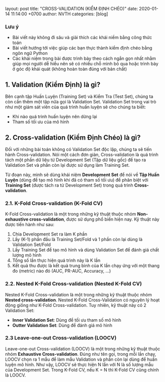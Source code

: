 layout: post
title:  "CROSS-VALIDATION (KIỂM ĐỊNH CHÉO)"
date:   2020-01-14 11:14:00 +0700
author: NVTH
categories: [blog]

### Lưu ý
- Bài viết này không đi sâu và giải thích các khái niềm bằng công thức toán
- Bài viết hướng tới việc giúp các bạn thực thành kiểm định chéo bằng ngôn ngữ Python
- Các khái niệm trong bài được trình bày theo cách ngắn gọn nhất nhằm giúp mọi người dễ hiểu nên sẽ có nhiều chỗ mình bỏ qua hoặc trình bày ở góc độ khái quát (không hoàn toàn đúng với bản chất)

## 1. Validation (Kiểm Định) là gì?
Bên cạnh tập Huấn Luyện (Training Set) và Kiểm Tra (Test Set), chúng ta còn cần thêm một tập nữa gọi là Validation Set. Validation Set trong vai trò như một giám sát viên của quá trình huấn luyện sẽ cho chúng ta biết:
- Khi nào quá trình huấn luyện nên dừng lại
- Tham số tối ưu của mô hình

## 2. Cross-validation (Kiểm Định Chéo) là gì?
Đối với những bài toán không có Validation Set độc lập, chúng ta sẽ tiến hành Cross-validation. Nói một cách đơn giản, Cross-validation là quá trình tách một phần dữ liệu từ Development Set (Tập dữ liệu gốc) để tạo ra Validation Set và phần còn lại được sử dụng làm Training Set.

Từ đoạn này, mình sẽ dùng khái niệm **Development Set** để nói về **Tập Huấn Luyện** (dùng để tạo mô hình khi đã có tham số tối ưu) để phân biệt với **Training Set** (được tách ra từ Development Set) trong quá trình **Cross-validation**.

### 2.1. K-Fold Cross-validation (K-Fold CV)
K-Fold Cross-validation là một trong những kỹ thuật thuộc nhóm **Non-exhaustive cross-validation**, được sử dụng phổ biến hiện nay. Kỹ thuật này được tiến hành như sau:
1. Chia Development Set ra làm K phần
2. Lấy (K-1) phần đầu là Training Set/Fold và 1 phần còn lại dùng là Validation Set/Fold
3. Lấy Training Set để tạo mô hình và dùng Validation Set để đánh giá chất lượng mô hình
4. Tổng số lần thực hiện quá trình này là K lần
5. Kết quả thu được là kết quả trung bình của K lần chạy ứng với một thang đo (metric) nào đó (AUC, PR-AUC, Accuracy, ...)

### 2.2. Nested K-Fold Cross-validation (Nested K-Fold CV)
Nested K-Fold Cross-validation là một trong những kỹ thuật thuộc nhóm **Nested cross-validation**. Nested K-Fold Cross-Validation có nguyên lý hoạt động giống như K-Fold Cross-validation. Tuy nhiên, kỹ thuật này có 2 Validation Set:
- **Inner Validation Set**: Dùng để tối ưu tham số mô hình
- **Outter Validation Set**: Dùng để đánh giá mô hình

### 2.3 Leave-one-out Cross-validation (LOOCV)
Leave-one-out Cross-validation (LOOCV) là một trong những kỹ thuật thuộc nhóm **Exhaustive Cross-validation**. Đúng như tên gọi, trong mỗi lần chạy, LOOCV chọn ra 1 mẫu để làm mẫu Validation và phần còn lại dùng để huấn luyện mô hình. Như vậy, LOOCV sẽ thực hiện N lần với N là số lượng mẫu của Development Set. Trong K-Fold CV, nếu K = N thì K-Fold CV cũng chính là LOOCV. 
